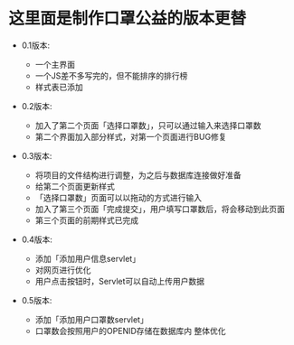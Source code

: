 # 这里面是制作口罩公益的版本更替
* 0.1版本:
    - 一个主界面
    - 一个JS差不多写完的，但不能排序的排行榜
    - 样式表已添加
    
* 0.2版本:
    - 加入了第二个页面「选择口罩数」，只可以通过输入来选择口罩数
    - 第二个界面加入部分样式，对第一个页面进行BUG修复
    
* 0.3版本:
    - 将项目的文件结构进行调整，为之后与数据库连接做好准备
    - 给第二个页面更新样式
    - 「选择口罩数」页面可以以拖动的方式进行输入
    - 加入了第三个页面「完成提交」，用户填写口罩数后，将会移动到此页面
    - 第三个页面的前期样式已完成
    
* 0.4版本:
    - 添加「添加用户信息servlet」
    - 对网页进行优化
    - 用户点击按钮时，Servlet可以自动上传用户数据
   
* 0.5版本:
    - 添加「添加用户口罩数servlet」
    - 口罩数会按照用户的OPENID存储在数据库内
     整体优化
